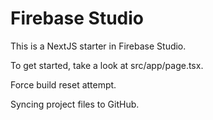 
# Firebase Studio

This is a NextJS starter in Firebase Studio.

To get started, take a look at src/app/page.tsx.

Force build reset attempt.

Syncing project files to GitHub.
